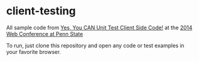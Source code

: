 client-testing
==============

All sample code from [Yes, You CAN Unit Test Client Side Code!](http://webconference.psu.edu/program/yes-you-can-unit-test-client-side-code)
at the [2014 Web Conference at Penn State](http://webconference.psu.edu/)

To run, just clone this repository and open any code or test examples in your favorite browser.
